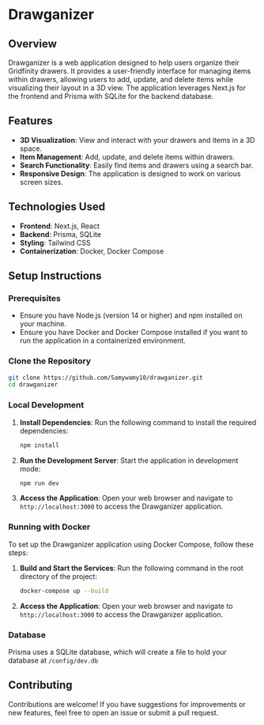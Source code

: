 # Drawganizer

## Overview

Drawganizer is a web application designed to help users organize their Gridfinity drawers. It provides a user-friendly interface for managing items within drawers, allowing users to add, update, and delete items while visualizing their layout in a 3D view. The application leverages Next.js for the frontend and Prisma with SQLite for the backend database.

## Features

- **3D Visualization**: View and interact with your drawers and items in a 3D space.
- **Item Management**: Add, update, and delete items within drawers.
- **Search Functionality**: Easily find items and drawers using a search bar.
- **Responsive Design**: The application is designed to work on various screen sizes.

## Technologies Used

- **Frontend**: Next.js, React
- **Backend**: Prisma, SQLite
- **Styling**: Tailwind CSS
- **Containerization**: Docker, Docker Compose

## Setup Instructions

### Prerequisites

- Ensure you have Node.js (version 14 or higher) and npm installed on your machine.
- Ensure you have Docker and Docker Compose installed if you want to run the application in a containerized environment.

### Clone the Repository

```bash
git clone https://github.com/Samywamy10/drawganizer.git
cd drawganizer
```

### Local Development

1. **Install Dependencies**: Run the following command to install the required dependencies:

   ```bash
   npm install
   ```

2. **Run the Development Server**: Start the application in development mode:

   ```bash
   npm run dev
   ```

3. **Access the Application**: Open your web browser and navigate to `http://localhost:3000` to access the Drawganizer application.

### Running with Docker

To set up the Drawganizer application using Docker Compose, follow these steps:

1. **Build and Start the Services**: Run the following command in the root directory of the project:

   ```bash
   docker-compose up --build
   ```

2. **Access the Application**: Open your web browser and navigate to `http://localhost:3000` to access the Drawganizer application.

### Database

Prisma uses a SQLite database, which will create a file to hold your database at `/config/dev.db`

## Contributing

Contributions are welcome! If you have suggestions for improvements or new features, feel free to open an issue or submit a pull request.
